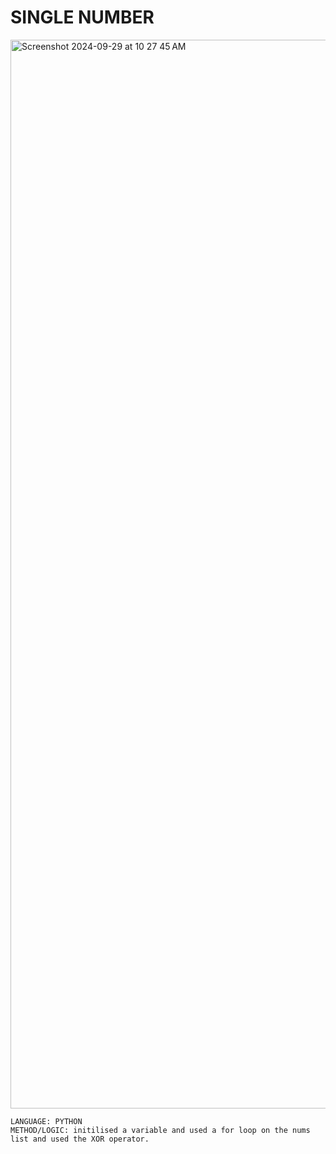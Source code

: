 # SINGLE NUMBER
<img width="1710" alt="Screenshot 2024-09-29 at 10 27 45 AM" src="https://github.com/user-attachments/assets/84420a58-5de3-4e54-99a3-de740da511be">

    LANGUAGE: PYTHON
    METHOD/LOGIC: initilised a variable and used a for loop on the nums list and used the XOR operator.
